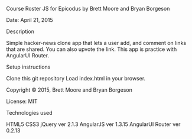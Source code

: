 Course Roster JS for Epicodus
by Brett Moore and Bryan Borgeson

Date: April 21, 2015

Description

Simple hacker-news clone app that lets a user add, and comment on links that are shared.  You can also upvote the link. This app is practice with AngularUI Router.

Setup instructions

Clone this git repository
Load index.html in your browser.

Copyright © 2015, Brett Moore and Bryan Borgeson

License: MIT

Technologies used

HTML5
CSS3
jQuery ver 2.1.3
AngularJS ver 1.3.15
AngularUI Router ver 0.2.13

